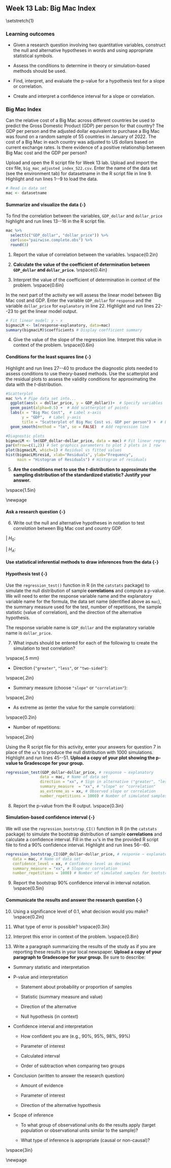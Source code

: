 ## Week 13 Lab: Big Mac Index

\setstretch{1}

### Learning outcomes

* Given a research question involving two quantitative variables, construct the null and alternative hypotheses
  in words and using appropriate statistical symbols.
  
* Assess the conditions to determine in theory or simulation-based methods should be used.

* Find, interpret, and evaluate the p-value for a hypothesis test for a slope or correlation.

* Create and interpret a confidence interval for a slope or correlation.


### Big Mac Index

Can the relative cost of a Big Mac across different countries be used to predict the Gross Domestic Product (GDP) per person for that country?  The GDP per person and the adjusted dollar equivalent to purchase a Big Mac was found on a random sample of 55 countries in January of 2022.  The cost of a Big Mac in each country was adjusted to US dollars based on current exchange rates.  Is there evidence of a positive relationship between Big Mac cost and the GDP per person?

Upload and open the R script file for Week 13 lab. Upload and import the csv file, `big_mac_adjusted_index_S22.csv`. Enter the name of the data set (see the environment tab) for datasetname in the R script file in line 9. Highlight and run lines 1--9 to load the data.


```r
# Read in data set 
mac <- datasetname
```

#### Summarize and visualize the data {-} 

To find the correlation between the variables, `GDP_dollar` and `dollar_price` highlight and run lines 13--16 in the R script file.


```r
mac %>% 
  select(c("GDP_dollar", "dollar_price")) %>%
  cor(use="pairwise.complete.obs") %>%
  round(3)
```

1.  Report the value of correlation between the variables. 
\vspace{0.2in}

2. **Calculate the value of the coefficient of determination between `GDP_dollar` and `dollar_price`.** 
\vspace{0.4in}

3. Interpret the value of the coefficient of determination in context of the problem.
\vspace{0.6in}

In the next part of the activity we will assess the linear model between Big Mac cost and GDP.  Enter the variable `GDP_dollar` for `response` and the variable `dollar_price` for `explanatory` in line 22.  Highlight and run lines 22--23 to get the linear model output. 


```r
# Fit linear model: y ~ x
bigmacLM <- lm(response~explanatory, data=mac)
summary(bigmacLM)$coefficients # Display coefficient summary
```

4. Give the value of the slope of the regression line.  Interpret this value in context of the problem.
\vspace{0.6in}

#### Conditions for the least squares line {-}

Highlight and run lines 27--40 to produce the diagnostic plots needed to assess conditions to use theory-based methods.  Use the scatterplot and the residual plots to assess the validity conditions for approximating the data with the $t$-distribution.


```r
#Scatterplot
mac %>% # Pipe data set into...
  ggplot(aes(x = dollar_price, y = GDP_dollar))+  # Specify variables
  geom_point(alpha=0.5) +  # Add scatterplot of points
  labs(x = "Big Mac Cost",  # Label x-axis
       y = "GDP",  # Label y-axis
       title = "Scatterplot of Big Mac Cost vs. GDP per person") +  # Be sure to tile your plots
  geom_smooth(method = "lm", se = FALSE)  # Add regression line

#Diagnostic plots
bigmacLM <- lm(GDP_dollar~dollar_price, data = mac) # Fit linear regression model
par(mfrow=c(1,2)) # Set graphics parameters to plot 2 plots in 1 row
plot(bigmacLM, which=1) # Residual vs fitted values
hist(bigmacLM$resid, xlab="Residuals", ylab="Frequency",
     main = "Histogram of Residuals") # Histogram of residuals
```

5. **Are the conditions met to use the $t$-distribution to approximate the sampling distribution of the standardized statistic? Justify your answer.**

\vspace{1.5in}


\newpage

#### Ask a research question {-}

6. Write out the null and alternative hypotheses in notation to test *correlation* between Big Mac cost and country GDP.

|    $H_0:$

|    $H_A:$

#### Use statistical inferential methods to draw inferences from the data {-}

#### Hypothesis test {-}

Use the `regression_test()` function in R (in the `catstats` package) to simulate the null distribution of sample **correlations** and compute a p-value.  We will need to enter the response variable name and the explanatory variable name for the formula, the data set name (identified above as `mac`), the summary measure used for the test, number of repetitions, the sample statistic (value of correlation), and the direction of the alternative hypothesis.

The response variable name is `GDP_dollar` and the explanatory variable name is `dollar_price`.

7. What inputs should be entered for each of the following to create the simulation to test correlation?

\vspace{.5 mm}

* Direction (`"greater"`, `"less"`, or `"two-sided"`):

\vspace{.2in}

* Summary measure (choose `"slope"` or `"correlation"`):

\vspace{.2in}
* As extreme as (enter the value for the sample correlation):

\vspace{0.2in}

* Number of repetitions:
    
\vspace{.2in}

Using the R script file for this activity, enter your answers for question 7 in place of the `xx`'s to produce the null distribution with 1000 simulations.  Highlight and run lines 45--51. **Upload a copy of your plot showing the p-value to Gradescope for your group.**


```r
regression_test(GDP_dollar~dollar_price, # response ~ explanatory
               data = mac, # Name of data set
               direction = "xx", # Sign in alternative ("greater", "less", "two-sided")
               summary_measure  = "xx", # "slope" or "correlation"
               as_extreme_as = xx, # Observed slope or correlation
               number_repetitions = 1000) # Number of simulated samples for null distribution
```

8.  Report the p-value from the R output. 
\vspace{0.3in}

#### Simulation-based confidence interval {-}

We will use the `regression_bootstrap_CI()` function in R (in the `catstats` package) to simulate the bootstrap distribution of sample **correlations** and calculate a confidence interval. Fill in the `xx`'s in the the provided R script file to find a 90\% confidence interval. Highlight and run lines 56--60. 


```r
regression_bootstrap_CI(GDP_dollar~dollar_price, # response ~ explanatory
   data = mac, # Name of data set
   confidence_level = xx, # Confidence level as decimal
   summary_measure = "xx", # Slope or correlation
   number_repetitions = 1000) # Number of simulated samples for bootstrap distribution
```
9.  Report the bootstrap 90\% confidence interval in interval notation.  
\vspace{0.5in}

#### Communicate the results and answer the research question {-}

10. Using a significance level of 0.1, what decision would you make?
\vspace{0.2in}

11. What type of error is possible?
\vspace{0.3in}

12. Interpret this error in context of the problem.
\vspace{0.8in}

13. Write a paragraph summarizing the results of the study as if you are reporting these results in your local newspaper.  **Upload a copy of your paragraph to Gradescope for your group.**  Be sure to describe:

* Summary statistic and interpretation

* P-value and interpretation

    * Statement about probability or proportion of samples
    
    * Statistic (summary measure and value)
    
    * Direction of the alternative 
    
    * Null hypothesis (in context) 


* Confidence interval and interpretation

    * How confident you are (e.g., 90%, 95%, 98%, 99%)
    
    * Parameter of interest
    
    * Calculated interval
    
    * Order of subtraction when comparing two groups


* Conclusion (written to answer the research question)

    * Amount of evidence
    
    * Parameter of interest 
    
    * Direction of the alternative hypothesis


* Scope of inference

    * To what group of observational units do the results apply (target population or observational units similar to the sample)?
	
    * What type of inference is appropriate (causal or non-causal)?
    
\vspace{3in}

\newpage
